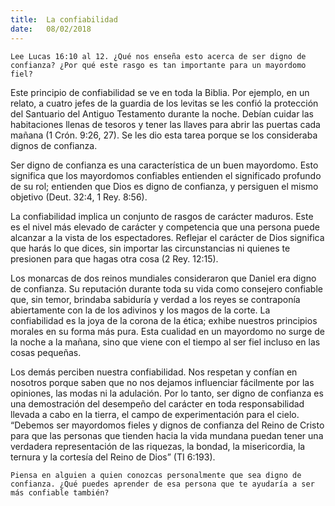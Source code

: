 ```yaml
---
title:  La confiabilidad
date:   08/02/2018
---
```


`Lee Lucas 16:10 al 12. ¿Qué nos enseña esto acerca de ser digno de confianza? ¿Por qué este rasgo es tan importante para un mayordomo fiel?`

Este principio de confiabilidad se ve en toda la Biblia. Por ejemplo, en un relato, a cuatro jefes de la guardia de los levitas se les confió la protección del Santuario del Antiguo Testamento durante la noche. Debían cuidar las habitaciones llenas de tesoros y tener las llaves para abrir las puertas cada mañana (1 Crón. 9:26, 27). Se les dio esta tarea porque se los consideraba dignos de confianza. 

Ser digno de confianza es una característica de un buen mayordomo. Esto significa que los mayordomos confiables entienden el significado profundo de su rol; entienden que Dios es digno de confianza, y persiguen el mismo objetivo (Deut. 32:4, 1 Rey. 8:56). 

La confiabilidad implica un conjunto de rasgos de carácter maduros. Este es el nivel más elevado de carácter y competencia que una persona puede alcanzar a la vista de los espectadores. Reflejar el carácter de Dios significa que harás lo que dices, sin importar las circunstancias ni quienes te presionen para que hagas otra cosa (2 Rey. 12:15). 

Los monarcas de dos reinos mundiales consideraron que Daniel era digno de confianza. Su reputación durante toda su vida como consejero confiable que, sin temor, brindaba sabiduría y verdad a los reyes se contraponía abiertamente con la de los adivinos y los magos de la corte. La confiabilidad es la joya de la corona de la ética; exhibe nuestros principios morales en su forma más pura. Esta cualidad en un mayordomo no surge de la noche a la mañana, sino que viene con el tiempo al ser fiel incluso en las cosas pequeñas. 

Los demás perciben nuestra confiabilidad. Nos respetan y confían en nosotros porque saben que no nos dejamos influenciar fácilmente por las opiniones, las modas ni la adulación. Por lo tanto, ser digno de confianza es una demostración del desempeño del carácter en toda responsabilidad llevada a cabo en la tierra, el campo de experimentación para el cielo. “Debemos ser mayordomos fieles y dignos de confianza del Reino de Cristo para que las personas que tienden hacia la vida mundana puedan tener una verdadera representación de las riquezas, la bondad, la misericordia, la ternura y la cortesía del Reino de Dios” (TI 6:193). 

`Piensa en alguien a quien conozcas personalmente que sea digno de confianza. ¿Qué puedes aprender de esa persona que te ayudaría a ser más confiable también?`